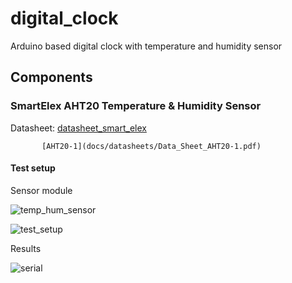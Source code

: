 # digital_clock
Arduino based digital clock with temperature and humidity sensor

## Components  

### SmartElex AHT20 Temperature & Humidity Sensor  

Datasheet: [datasheet_smart_elex](docs/datasheets/smartelex-aht20-temperature-humidity-sensor.pdf)  

           [AHT20-1](docs/datasheets/Data_Sheet_AHT20-1.pdf)

#### Test setup  

Sensor module  

![temp_hum_sensor](/digital_clock/images/smart_elex.jpeg)   

![test_setup](/digital_clock/images/induino_smart_elex_setup.jpeg)  

Results  

![serial](/digital_clock/images/temp_humidity_serial_monitor.jpeg)  
